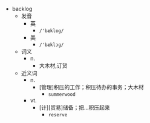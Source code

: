 - backlog
  - 发音
    - 英
      - `/'bæklɒg/`
    - 美
      - `/'bæklɔɡ/`
  - 词义
    - n.
      - 大木材,订货
  - 近义词
    - n.
      - [管理]积压的工作；积压待办的事务；大木材
        - `summerwood`
    - vt.
      - [计][贸易]储备；把…积压起来
        - `reserve`
